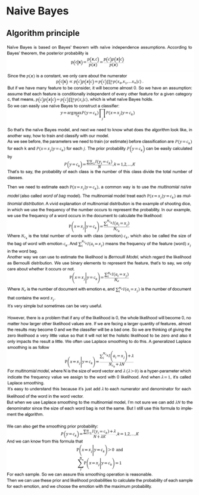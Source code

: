 # Naive Bayes

## Algorithm principle
![](./img/01.png)  
![](./img/02.png)  
![](./img/03.png)  
![](./img/04.png)  
![](./img/05.png)  